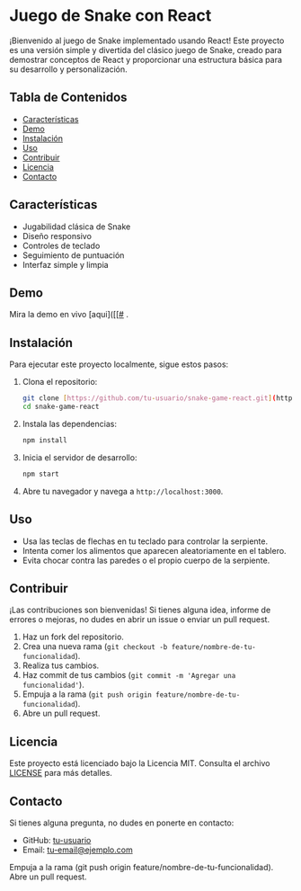 # Juego de Snake con React

¡Bienvenido al juego de Snake implementado usando React! Este proyecto es una versión simple y divertida del clásico juego de Snake, creado para demostrar conceptos de React y proporcionar una estructura básica para su desarrollo y personalización.

## Tabla de Contenidos
- [Características](#características)
- [Demo](#demo)
- [Instalación](#instalación)
- [Uso](#uso)
- [Contribuir](#contribuir)
- [Licencia](#licencia)
- [Contacto](#contacto)

## Características

- Jugabilidad clásica de Snake
- Diseño responsivo
- Controles de teclado
- Seguimiento de puntuación
- Interfaz simple y limpia

## Demo

Mira la demo en vivo [aqui]([[[#](https://snake-react-alpha.vercel.app/) .

## Instalación

Para ejecutar este proyecto localmente, sigue estos pasos:

1. Clona el repositorio:
    ```bash
    git clone [https://github.com/tu-usuario/snake-game-react.git](https://github.com/alejandroponce00/Snake-react.git)
    cd snake-game-react
    ```

2. Instala las dependencias:
    ```bash
    npm install
    ```

3. Inicia el servidor de desarrollo:
    ```bash
    npm start
    ```

4. Abre tu navegador y navega a `http://localhost:3000`.

## Uso

- Usa las teclas de flechas en tu teclado para controlar la serpiente.
- Intenta comer los alimentos que aparecen aleatoriamente en el tablero.
- Evita chocar contra las paredes o el propio cuerpo de la serpiente.

## Contribuir

¡Las contribuciones son bienvenidas! Si tienes alguna idea, informe de errores o mejoras, no dudes en abrir un issue o enviar un pull request.

1. Haz un fork del repositorio.
2. Crea una nueva rama (`git checkout -b feature/nombre-de-tu-funcionalidad`).
3. Realiza tus cambios.
4. Haz commit de tus cambios (`git commit -m 'Agregar una funcionalidad'`).
5. Empuja a la rama (`git push origin feature/nombre-de-tu-funcionalidad`).
6. Abre un pull request.

## Licencia

Este proyecto está licenciado bajo la Licencia MIT. Consulta el archivo [LICENSE](LICENSE) para más detalles.

## Contacto

Si tienes alguna pregunta, no dudes en ponerte en contacto:

- GitHub: [tu-usuario](https://github.com/alejandroponce00)
- Email: tu-email@ejemplo.com

Empuja a la rama (git push origin feature/nombre-de-tu-funcionalidad).
Abre un pull request.

